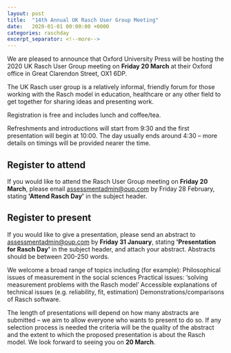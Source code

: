 ```yaml
---
layout: post
title:  "14th Annual UK Rasch User Group Meeting"
date:   2020-01-01 00:00:00 +0000
categories: raschday
excerpt_separator: <!--more-->
---
```


We are pleased to announce that Oxford University Press will be hosting the 2020 UK Rasch User Group meeting on **Friday 20 March** at their Oxford office in Great Clarendon Street, OX1 6DP.

The UK Rasch user group is a relatively informal, friendly forum for those working with the Rasch model in education, healthcare or any other field to get together for sharing ideas and presenting work.

Registration is free and includes lunch and coffee/tea.

Refreshments and introductions will start from 9:30 and the first presentation will begin at 10:00. The day usually ends around 4:30 – more details on timings will be provided nearer the time.

## Register to attend 

If you would like to attend the Rasch User Group meeting on **Friday 20 March**, please email <assessmentadmin@oup.com> by Friday 28 February, stating **'Attend Rasch Day'** in the subject header.   

## Register to present 

If you would like to give a presentation, please send an abstract to <assessmentadmin@oup.com> by **Friday 31 January**, stating **'Presentation for Rasch Day'** in the subject header, and attach your abstract. Abstracts should be between 200-250 words.

We welcome a broad range of topics including (for example):
Philosophical issues of measurement in the social sciences
Practical issues: ‘solving measurement problems with the Rasch model’
Accessible explanations of technical issues (e.g. reliability, fit, estimation)
Demonstrations/comparisons of Rasch software.

The length of presentations will depend on how many abstracts are submitted – we aim to allow everyone who wants to present to do so. If any selection process is needed the criteria will be the quality of the abstract and the extent to which the proposed presentation is about the Rasch model.
We look forward to seeing you on **20 March**.

<!--more-->
